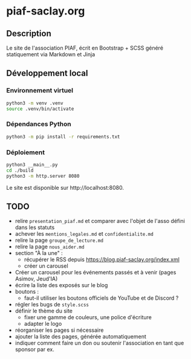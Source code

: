 # piaf-saclay.org

## Description

Le site de l'association PIAF, écrit en Bootstrap + SCSS généré statiquement via Markdown et Jinja

## Développement local

### Environnement virtuel

```bash
python3 -m venv .venv
source .venv/bin/activate
```

### Dépendances Python

```bash
python3 -m pip install -r requirements.txt
```

### Déploiement

```bash
python3 __main__.py
cd ./build
python3 -m http.server 8080
```

Le site est disponible sur http://localhost:8080.


## TODO

- relire `presentation_piaf.md` et comparer avec l'objet de l'asso défini dans les statuts
- achever les `mentions_legales.md` et `confidentialite.md`
- relire la page `groupe_de_lecture.md`
- relire la page `nous_aider.md`
- section "À la une" :
  - récupérer le RSS depuis https://blog.piaf-saclay.org/index.xml
  - créer un carousel
- Créer un carousel pour les événements passés et à venir (pages Asimov, Jeud'IA)
- écrire la liste des exposés sur le blog
- boutons :
  - faut-il utiliser les boutons officiels de YouTube et de Discord ?
- régler les bugs de `style.scss`
- définir le thème du site
  - fixer une gamme de couleurs, une police d'écriture
  - adapter le logo
- réorganiser les pages si nécessaire
- ajouter la liste des pages, générée automatiquement
- indiquer comment faire un don ou soutenir l'association en tant que sponsor par ex.